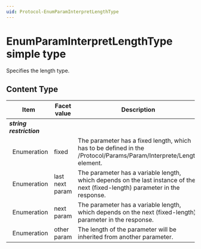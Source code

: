 ```yaml
---
uid: Protocol-EnumParamInterpretLengthType
---
```


# EnumParamInterpretLengthType simple type

Specifies the length type.

## Content Type

|Item|Facet value|Description|
|--- |--- |--- |
|***string restriction***|||
|&nbsp;&nbsp;Enumeration|fixed|The parameter has a fixed length, which has to be defined in the /Protocol/Params/Param/Interprete/Length element.|
|&nbsp;&nbsp;Enumeration|last next param|The parameter has a variable length, which depends on the last instance of the next (fixed-length) parameter in the response.|
|&nbsp;&nbsp;Enumeration|next param|The parameter has a variable length, which depends on the next (fixed-length) parameter in the response.|
|&nbsp;&nbsp;Enumeration|other param|The length of the parameter will be inherited from another parameter.|
